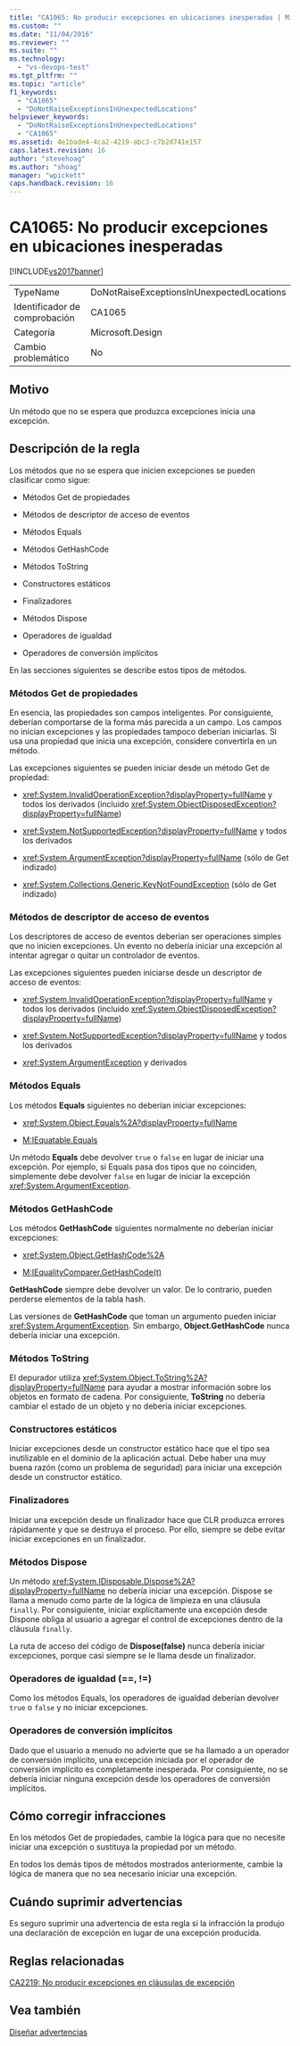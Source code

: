 ```yaml
---
title: "CA1065: No producir excepciones en ubicaciones inesperadas | Microsoft Docs"
ms.custom: ""
ms.date: "11/04/2016"
ms.reviewer: ""
ms.suite: ""
ms.technology: 
  - "vs-devops-test"
ms.tgt_pltfrm: ""
ms.topic: "article"
f1_keywords: 
  - "CA1065"
  - "DoNotRaiseExceptionsInUnexpectedLocations"
helpviewer_keywords: 
  - "DoNotRaiseExceptionsInUnexpectedLocations"
  - "CA1065"
ms.assetid: 4e1bade4-4ca2-4219-abc3-c7b2d741e157
caps.latest.revision: 16
author: "stevehoag"
ms.author: "shoag"
manager: "wpickett"
caps.handback.revision: 16
---
```

# CA1065: No producir excepciones en ubicaciones inesperadas
[!INCLUDE[vs2017banner](../code-quality/includes/vs2017banner.md)]

|||  
|-|-|  
|TypeName|DoNotRaiseExceptionsInUnexpectedLocations|  
|Identificador de comprobación|CA1065|  
|Categoría|Microsoft.Design|  
|Cambio problemático|No|  
  
## Motivo  
 Un método que no se espera que produzca excepciones inicia una excepción.  
  
## Descripción de la regla  
 Los métodos que no se espera que inicien excepciones se pueden clasificar como sigue:  
  
-   Métodos Get de propiedades  
  
-   Métodos de descriptor de acceso de eventos  
  
-   Métodos Equals  
  
-   Métodos GetHashCode  
  
-   Métodos ToString  
  
-   Constructores estáticos  
  
-   Finalizadores  
  
-   Métodos Dispose  
  
-   Operadores de igualdad  
  
-   Operadores de conversión implícitos  
  
 En las secciones siguientes se describe estos tipos de métodos.  
  
### Métodos Get de propiedades  
 En esencia, las propiedades son campos inteligentes.  Por consiguiente, deberían comportarse de la forma más parecida a un campo.  Los campos no inician excepciones y las propiedades tampoco deberían iniciarlas.  Si usa una propiedad que inicia una excepción, considere convertirla en un método.  
  
 Las excepciones siguientes se pueden iniciar desde un método Get de propiedad:  
  
-   <xref:System.InvalidOperationException?displayProperty=fullName> y todos los derivados \(incluido <xref:System.ObjectDisposedException?displayProperty=fullName>\)  
  
-   <xref:System.NotSupportedException?displayProperty=fullName> y todos los derivados  
  
-   <xref:System.ArgumentException?displayProperty=fullName> \(sólo de Get indizado\)  
  
-   <xref:System.Collections.Generic.KeyNotFoundException> \(sólo de Get indizado\)  
  
### Métodos de descriptor de acceso de eventos  
 Los descriptores de acceso de eventos deberían ser operaciones simples que no inicien excepciones.  Un evento no debería iniciar una excepción al intentar agregar o quitar un controlador de eventos.  
  
 Las excepciones siguientes pueden iniciarse desde un descriptor de acceso de eventos:  
  
-   <xref:System.InvalidOperationException?displayProperty=fullName> y todos los derivados \(incluido <xref:System.ObjectDisposedException?displayProperty=fullName>\)  
  
-   <xref:System.NotSupportedException?displayProperty=fullName> y todos los derivados  
  
-   <xref:System.ArgumentException> y derivados  
  
### Métodos Equals  
 Los métodos **Equals** siguientes no deberían iniciar excepciones:  
  
-   <xref:System.Object.Equals%2A?displayProperty=fullName>  
  
-   [M:IEquatable.Equals](http://go.microsoft.com/fwlink/?LinkId=113472)  
  
 Un método **Equals** debe devolver `true` o `false` en lugar de iniciar una excepción.  Por ejemplo, si Equals pasa dos tipos que no coinciden, simplemente debe devolver `false` en lugar de iniciar la excepción <xref:System.ArgumentException>.  
  
### Métodos GetHashCode  
 Los métodos **GetHashCode** siguientes normalmente no deberían iniciar excepciones:  
  
-   <xref:System.Object.GetHashCode%2A>  
  
-   [M:IEqualityComparer.GetHashCode\(t\)](http://go.microsoft.com/fwlink/?LinkId=113477)  
  
 **GetHashCode** siempre debe devolver un valor.  De lo contrario, pueden perderse elementos de la tabla hash.  
  
 Las versiones de **GetHashCode** que toman un argumento pueden iniciar <xref:System.ArgumentException>.  Sin embargo, **Object.GetHashCode** nunca debería iniciar una excepción.  
  
### Métodos ToString  
 El depurador utiliza <xref:System.Object.ToString%2A?displayProperty=fullName> para ayudar a mostrar información sobre los objetos en formato de cadena.  Por consiguiente, **ToString** no debería cambiar el estado de un objeto y no debería iniciar excepciones.  
  
### Constructores estáticos  
 Iniciar excepciones desde un constructor estático hace que el tipo sea inutilizable en el dominio de la aplicación actual.  Debe haber una muy buena razón \(como un problema de seguridad\) para iniciar una excepción desde un constructor estático.  
  
### Finalizadores  
 Iniciar una excepción desde un finalizador hace que CLR produzca errores rápidamente y que se destruya el proceso.  Por ello, siempre se debe evitar iniciar excepciones en un finalizador.  
  
### Métodos Dispose  
 Un método <xref:System.IDisposable.Dispose%2A?displayProperty=fullName> no debería iniciar una excepción.  Dispose se llama a menudo como parte de la lógica de limpieza en una cláusula `finally`.  Por consiguiente, iniciar explícitamente una excepción desde Dispone obliga al usuario a agregar el control de excepciones dentro de la cláusula `finally`.  
  
 La ruta de acceso del código de **Dispose\(false\)** nunca debería iniciar excepciones, porque casi siempre se le llama desde un finalizador.  
  
### Operadores de igualdad \(\=\=, \!\=\)  
 Como los métodos Equals, los operadores de igualdad deberían devolver `true` o `false` y no iniciar excepciones.  
  
### Operadores de conversión implícitos  
 Dado que el usuario a menudo no advierte que se ha llamado a un operador de conversión implícito, una excepción iniciada por el operador de conversión implícito es completamente inesperada.  Por consiguiente, no se debería iniciar ninguna excepción desde los operadores de conversión implícitos.  
  
## Cómo corregir infracciones  
 En los métodos Get de propiedades, cambie la lógica para que no necesite iniciar una excepción o sustituya la propiedad por un método.  
  
 En todos los demás tipos de métodos mostrados anteriormente, cambie la lógica de manera que no sea necesario iniciar una excepción.  
  
## Cuándo suprimir advertencias  
 Es seguro suprimir una advertencia de esta regla si la infracción la produjo una declaración de excepción en lugar de una excepción producida.  
  
## Reglas relacionadas  
 [CA2219: No producir excepciones en cláusulas de excepción](../code-quality/ca2219-do-not-raise-exceptions-in-exception-clauses.md)  
  
## Vea también  
 [Diseñar advertencias](../code-quality/design-warnings.md)